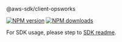 @aws-sdk/client-opsworks

[![NPM version](https://img.shields.io/npm/v/@aws-sdk/client-opsworks/rc.svg)](https://www.npmjs.com/package/@aws-sdk/client-opsworks)
[![NPM downloads](https://img.shields.io/npm/dm/@aws-sdk/client-opsworks.svg)](https://www.npmjs.com/package/@aws-sdk/client-opsworks)

For SDK usage, please step to [SDK readme](https://github.com/aws/aws-sdk-js-v3).
